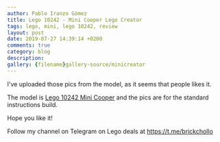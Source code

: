 ```yaml
---
author: Pablo Iranzo Gómez
title: Lego 10242 - Mini Cooper Lego Creator
tags: lego, mini, lego 10242, review
layout: post
date: 2019-07-27 14:39:14 +0200
comments: true
category: blog
description:
gallery: {filename}gallery-source/minicreator
---
```



I've uploaded those pics from the model, as it seems that people likes it.

The model is [Lego 10242 Mini Cooper](https://www.amazon.es/dp/B00M0ETSWU?tag=redken-21)
and the pics are for the standard instructions build.

Hope you like it!

Follow my channel on Telegram on Lego deals at <https://t.me/brickchollo>
